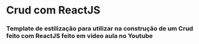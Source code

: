 # Crud com ReactJS

### Template de estilização para utilizar na construção de um Crud feito com ReactJS feito em vídeo aula no Youtube
